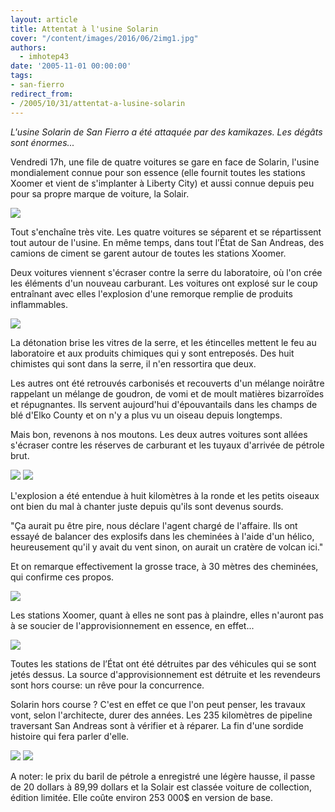 ```yaml
---
layout: article
title: Attentat à l'usine Solarin
cover: "/content/images/2016/06/2img1.jpg"
authors:
  - imhotep43
date: '2005-11-01 00:00:00'
tags:
- san-fierro
redirect_from:
- /2005/10/31/attentat-a-lusine-solarin
---
```


_L'usine Solarin de San Fierro a été attaquée par des kamikazes. Les dégâts sont énormes..._

Vendredi 17h, une file de quatre voitures se gare en face de Solarin, l'usine mondialement connue pour son essence (elle fournit toutes les stations Xoomer et vient de s'implanter à Liberty City) et aussi connue depuis peu pour sa propre marque de voiture, la Solair.

![](/content/images/2005/01/3img0.jpg)

Tout s'enchaîne très vite. Les quatre voitures se séparent et se répartissent tout autour de l'usine. En même temps, dans tout l’État de San Andreas, des camions de ciment se garent autour de toutes les stations Xoomer.

Deux voitures viennent s'écraser contre la serre du laboratoire, où l'on crée les éléments d'un nouveau carburant. Les voitures ont explosé sur le coup entraînant avec elles l'explosion d'une remorque remplie de produits inflammables.

![](/content/images/2005/01/3img5.jpg)

La détonation brise les vitres de la serre, et les étincelles mettent le feu au laboratoire et aux produits chimiques qui y sont entreposés. Des huit chimistes qui sont dans la serre, il n'en ressortira que deux.

Les autres ont été retrouvés carbonisés et recouverts d'un mélange noirâtre rappelant un mélange de goudron, de vomi et de moult matières bizarroïdes et répugnantes. Ils servent aujourd'hui d'épouvantails dans les champs de blé d'Elko County et on n'y a plus vu un oiseau depuis longtemps.

Mais bon, revenons à nos moutons. Les deux autres voitures sont allées s'écraser contre les réserves de carburant et les tuyaux d'arrivée de pétrole brut.

![](/content/images/2005/01/3img7.jpg)
![](/content/images/2005/01/3img3.jpg)

L'explosion a été entendue à huit kilomètres à la ronde et les petits oiseaux ont bien du mal à chanter juste depuis qu'ils sont devenus sourds.

"Ça aurait pu être pire, nous déclare l'agent chargé de l'affaire. Ils ont essayé de balancer des explosifs dans les cheminées à l'aide d'un hélico, heureusement qu'il y avait du vent sinon, on aurait un cratère de volcan ici."

Et on remarque effectivement la grosse trace, à 30 mètres des cheminées, qui confirme ces propos.

![](/content/images/2005/01/3img2.jpg)

Les stations Xoomer, quant à elles ne sont pas à plaindre, elles n'auront pas à se soucier de l'approvisionnement en essence, en effet...

![](/content/images/2005/01/3img9.jpg)

Toutes les stations de l’État ont été détruites par des véhicules qui se sont jetés dessus. La source d'approvisionnement est détruite et les revendeurs sont hors course: un rêve pour la concurrence.

Solarin hors course ? C'est en effet ce que l'on peut penser, les travaux vont, selon l'architecte, durer des années. Les 235 kilomètres de pipeline traversant San Andreas sont à vérifier et à réparer. La fin d'une sordide histoire qui fera parler d'elle.

![](/content/images/2005/01/3img1.jpg)
![](/content/images/2005/01/3img8.jpg)

A noter: le prix du baril de pétrole a enregistré une légère hausse, il passe de 20 dollars à 89,99 dollars et la Solair est classée voiture de collection, édition limitée. Elle coûte environ 253 000$ en version de base.